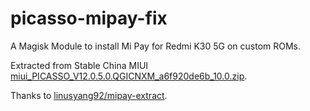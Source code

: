 # picasso-mipay-fix

A Magisk Module to install Mi Pay for Redmi K30 5G on custom ROMs.

Extracted from Stable China MIUI [miui_PICASSO_V12.0.5.0.QGICNXM_a6f920de6b_10.0.zip](http://bigota.d.miui.com/V12.0.5.0.QGICNXM/miui_PICASSO_V12.0.5.0.QGICNXM_a6f920de6b_10.0.zip).

Thanks to [linusyang92/mipay-extract](https://github.com/linusyang92/mipay-extract).

